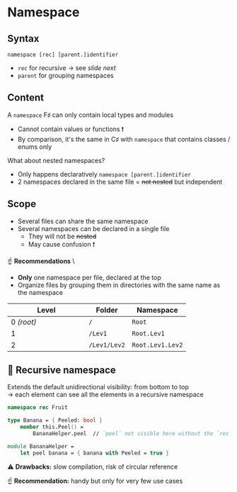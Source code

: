 # Namespace

## Syntax

`namespace [rec] [parent.]identifier`

* `rec` for recursive → see *slide next*
* `parent` for grouping namespaces

## Content

A `namespace` F♯ can only contain local types and modules

* Cannot contain values or functions ❗
* By comparison, it's the same in C♯ with `namespace` that contains classes / enums only

What about nested namespaces?

* Only happens declaratively `namespace [parent.]identifier`
* 2 namespaces declared in the same file = ~~not nested~~ but independent

## Scope

* Several files can share the same namespace
* Several namespaces can be declared in a single file
  * They will not be ~~nested~~
  * May cause confusion ❗

☝ **Recommendations** \

* **Only** one namespace per file, declared at the top
* Organize files by grouping them in directories with the same name as the namespace

<table>
<thead><tr><th width="160">Level</th><th>Folder</th><th>Namespace</th></tr></thead>
<tbody>
<tr><td>0 <em>(root)</em></td><td><code>/</code></td><td><code>Root</code></td></tr>
<tr><td>1</td><td><code>/Lev1</code></td><td><code>Root.Lev1</code></td></tr>
<tr><td>2</td><td><code>/Lev1/Lev2</code></td><td><code>Root.Lev1.Lev2</code></td></tr>
</tbody></table>

## 🚀 Recursive namespace

Extends the default unidirectional visibility: from bottom to top \
→ each element can see all the elements in a recursive namespace

```fsharp
namespace rec Fruit

type Banana = { Peeled: bool }
    member this.Peel() =
        BananaHelper.peel  // `peel` not visible here without the `rec`

module BananaHelper =
    let peel banana = { banana with Peeled = true }
```

⚠️ **Drawbacks:** slow compilation, risk of circular reference

☝ **Recommendation:** handy but only for very few use cases
